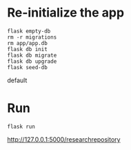 


# Re-initialize the app

```
flask empty-db
rm -r migrations
rm app/app.db
flask db init
flask db migrate
flask db upgrade
flask seed-db
```
default 


# Run
```
flask run
```


http://127.0.0.1:5000/researchrepository
